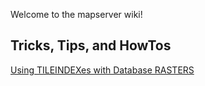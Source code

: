 Welcome to the mapserver wiki!


## Tricks, Tips, and HowTos
[Using TILEINDEXes with Database RASTERS](/mapserver/mapserver/wiki/DatabaseTileIndex)